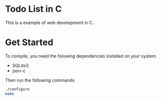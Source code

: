 # Todo List in C
This is a example of web development in C.

# Get Started
To compile, you need the folowing dependencies installed on your system.
- SQLite3
- json-c

Then run the following commands

```sh
./configure
make
```
